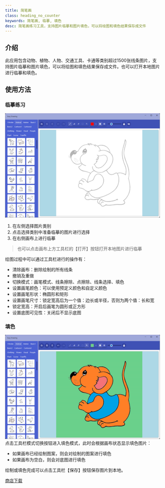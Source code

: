 ```yaml
---
title: 简笔画
class: heading_no_counter
keywords: 简笔画, 临摹, 填色
desc: 简笔画练习工具，支持图片临摹和图片填色，可以将绘图和填色结果保存成文件
---
```


## 介绍
此应用包含动物、植物、人物、交通工具、卡通等类别超过1500张线条图片，支持图片临摹和图片填色，可以将绘图和填色结果保存成文件。也可以打开本地图片进行临摹和填色。

## 使用方法

### 临摹练习
![](../assets/images/UsefulTools/JBH1.png)
1. 在左侧选择图片类别
2. 点击选择类别中准备临摹的图片进行选择
3. 在右侧画布上进行临摹
> 也可以点击画布上方工具栏的【打开】按钮打开本地图片进行临摹

绘图过程中可以通过工具栏进行的操作有：
* 清除画布：删除绘制的所有线条
* 撤销及重做
* 切换模式：画笔模式、线条擦除、点擦除、线条选择、填色
* 设置画笔颜色：可以使用预定义颜色和自定义颜色
* 设置画笔形状：椭圆形和矩形
* 设置画笔尺寸：锁定宽高后为一个值：边长或半径，否则为两个值：长和宽
* 锁定宽高：开启后画笔为圆形或正方形
* 设置底图可见性：关闭后不显示底图

### 填色
![](../assets/images/UsefulTools/JBH2.png)
点击工具栏模式切换按钮进入填色模式，此时会根据画布状态显示填色图片：
* 如果画布已经绘制图案，则会对绘制的图案进行填色
* 如果画布为空白，则会对底图进行填色

绘制或填色完成可以点击工具栏【保存】按钮保存图片到本地。

[商店下载](https://apps.microsoft.com/detail/9NXD45TW8HMX)